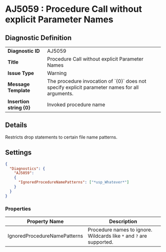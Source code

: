# AJ5059 : Procedure Call without explicit Parameter Names

## Diagnostic Definition

<table>
  <tr>
    <td class="header"><b>Diagnostic ID</b></td>
    <td>AJ5059</td>
  </tr>
  <tr>
    <td class="header"><b>Title</b></td>
    <td>Procedure Call without explicit Parameter Names</td>
  </tr>
  <tr>
    <td class="header"><b>Issue Type</b></td>
    <td>Warning</td>
  </tr>
  <tr>
    <td class="header"><b>Message Template</b></td>
    <td>The procedure invocation of `{0}` does not specify explicit parameter names for all arguments.</td>
  </tr>
    <tr>
    <td class="header"><b>Insertion string {0}</b></td>
    <td>Invoked procedure name</td>
  </tr>

</table>

## Details

Restricts drop statements to certain file name patterns.


## Settings

```json
{
  "Diagnostics": {
    "AJ5059":
    {
      "IgnoredProcedureNamePatterns": ["*usp_Whatever*"]
    }
  }
}
```


### Properties

| Property Name                | Description                                                          |
|------------------------------|----------------------------------------------------------------------|
| IgnoredProcedureNamePatterns | Procedure names to ignore. Wildcards like `*` and `?` are supported. |




